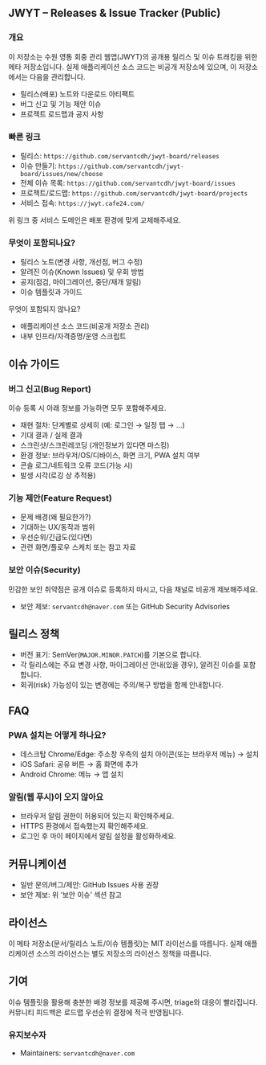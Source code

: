 ## JWYT – Releases & Issue Tracker (Public)

### 개요
이 저장소는 수원 영통 회중 관리 웹앱(JWYT)의 공개용 릴리스 및 이슈 트래킹을 위한 메타 저장소입니다. 실제 애플리케이션 소스 코드는 비공개 저장소에 있으며, 이 저장소에서는 다음을 관리합니다.

- 릴리스(배포) 노트와 다운로드 아티팩트
- 버그 신고 및 기능 제안 이슈
- 프로젝트 로드맵과 공지 사항


### 빠른 링크
- 릴리스: `https://github.com/servantcdh/jwyt-board/releases`
- 이슈 만들기: `https://github.com/servantcdh/jwyt-board/issues/new/choose`
- 전체 이슈 목록: `https://github.com/servantcdh/jwyt-board/issues`
- 프로젝트/로드맵: `https://github.com/servantcdh/jwyt-board/projects`
- 서비스 접속: `https://jwyt.cafe24.com/`

위 링크 중 서비스 도메인은 배포 환경에 맞게 교체해주세요.


### 무엇이 포함되나요?
- 릴리스 노트(변경 사항, 개선점, 버그 수정)
- 알려진 이슈(Known Issues) 및 우회 방법
- 공지(점검, 마이그레이션, 중단/재개 알림)
- 이슈 템플릿과 가이드

무엇이 포함되지 않나요?
- 애플리케이션 소스 코드(비공개 저장소 관리)
- 내부 인프라/자격증명/운영 스크립트


## 이슈 가이드
### 버그 신고(Bug Report)
이슈 등록 시 아래 정보를 가능하면 모두 포함해주세요.
- 재현 절차: 단계별로 상세히 (예: 로그인 → 일정 탭 → …)
- 기대 결과 / 실제 결과
- 스크린샷/스크린레코딩 (개인정보가 있다면 마스킹)
- 환경 정보: 브라우저/OS/디바이스, 화면 크기, PWA 설치 여부
- 콘솔 로그/네트워크 오류 코드(가능 시)
- 발생 시각(로깅 상 추적용)

### 기능 제안(Feature Request)
- 문제 배경(왜 필요한가?)
- 기대하는 UX/동작과 범위
- 우선순위/긴급도(있다면)
- 관련 화면/플로우 스케치 또는 참고 자료

### 보안 이슈(Security)
민감한 보안 취약점은 공개 이슈로 등록하지 마시고, 다음 채널로 비공개 제보해주세요.
- 보안 제보: `servantcdh@naver.com` 또는 GitHub Security Advisories


## 릴리스 정책
- 버전 표기: SemVer(`MAJOR.MINOR.PATCH`)를 기본으로 합니다.
- 각 릴리스에는 주요 변경 사항, 마이그레이션 안내(있을 경우), 알려진 이슈를 포함합니다.
- 회귀(risk) 가능성이 있는 변경에는 주의/복구 방법을 함께 안내합니다.


## FAQ
### PWA 설치는 어떻게 하나요?
- 데스크탑 Chrome/Edge: 주소창 우측의 설치 아이콘(또는 브라우저 메뉴) → 설치
- iOS Safari: 공유 버튼 → 홈 화면에 추가
- Android Chrome: 메뉴 → 앱 설치

### 알림(웹 푸시)이 오지 않아요
- 브라우저 알림 권한이 허용되어 있는지 확인해주세요.
- HTTPS 환경에서 접속했는지 확인해주세요.
- 로그인 후 마이 페이지에서 알림 설정을 활성화하세요.


## 커뮤니케이션
- 일반 문의/버그/제안: GitHub Issues 사용 권장
- 보안 제보: 위 ‘보안 이슈’ 섹션 참고


## 라이선스
이 메타 저장소(문서/릴리스 노트/이슈 템플릿)는 MIT 라이선스를 따릅니다. 실제 애플리케이션 소스의 라이선스는 별도 저장소의 라이선스 정책을 따릅니다.


## 기여
이슈 템플릿을 활용해 충분한 배경 정보를 제공해 주시면, triage와 대응이 빨라집니다. 커뮤니티 피드백은 로드맵 우선순위 결정에 적극 반영됩니다.


### 유지보수자
- Maintainers: `servantcdh@naver.com`


